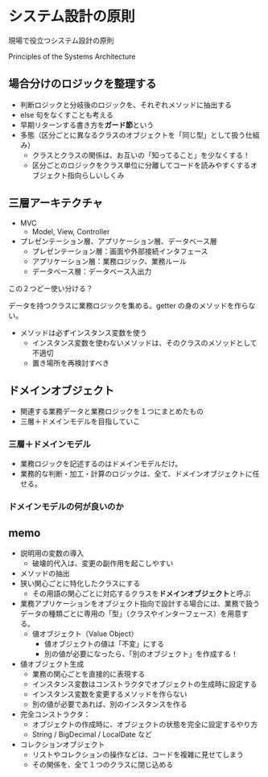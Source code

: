 # システム設計の原則
現場で役立つシステム設計の原則

Principles of the Systems Architecture

## 場合分けのロジックを整理する
- 判断ロジックと分岐後のロジックを、それぞれメソッドに抽出する
- else 句をなくすことも考える
- 早期リターンする書き方を**ガード節**という
- 多態（区分ごとに異なるクラスのオブジェクトを「同じ型」として扱う仕組み）
  - クラスとクラスの関係は、お互いの「知ってること」を少なくする！
  - 区分ごとのロジックをクラス単位に分離してコードを読みやすくするオブジェクト指向らしいしくみ

## 三層アーキテクチャ
- MVC
  - Model, View, Controller
- プレゼンテーション層、アプリケーション層、データベース層
  - プレゼンテーション層：画面や外部接続インタフェース
  - アプリケーション層：業務ロジック、業務ルール
  - データベース層：データベース入出力

この２つどー使い分ける？

データを持つクラスに業務ロジックを集める。getter の身のメソッドを作らない。

- メソッドは必ずインスタンス変数を使う
  - インスタンス変数を使わないメソッドは、そのクラスのメソッドとして不適切
  - 置き場所を再検討すべき

## ドメインオブジェクト
- 関連する業務データと業務ロジックを１つにまとめたもの
- 三層＋ドメインモデルを目指していこ

### 三層＋ドメインモデル
- 業務ロジックを記述するのはドメインモデルだけ。
- 業務的な判断・加工・計算のロジックは、全て、ドメインオブジェクトに任せる。

### ドメインモデルの何が良いのか


## memo
- 説明用の変数の導入
  - 破壊的代入は、変更の副作用を起こしやすい
- メソッドの抽出
- 狭い関心ごとに特化したクラスにする
  - その用語の関心ごとに対応するクラスを**ドメインオブジェクト**と呼ぶ
- 業務アプリケーションをオブジェクト指向で設計する場合には、業務で扱うデータの種類ごとに専用の「型」（クラスやインターフェース）を用意する。
  - 値オブジェクト（Value Object）
    - 値オブジェクトの値は「不変」にする
    - 別の値が必要になったら、「別のオブジェクト」を作成する！
- 値オブジェクト生成
  - 業務の関心ごとを直接的に表現する
  - インスタンス変数はコンストラクタでオブジェクトの生成時に設定する
  - インスタンス変数を変更するメソッドを作らない
  - 別の値が必要であれば、別のインスタンスを作る
- 完全コンストラクタ：
  - オブジェクトの作成時に、オブジェクトの状態を完全に設定するやり方
  - String / BigDecimal / LocalDate など
- コレクションオブジェクト
  - リストやコレクションの操作などは、コードを複雑に見せてしまう
  - その関係を、全て１つのクラスに閉じ込める


